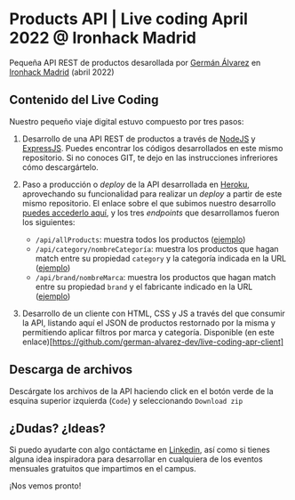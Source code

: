 # Products API | Live coding April 2022 @ Ironhack Madrid

Pequeña API REST de productos desarollada por [Germán Álvarez](https://www.linkedin.com/in/german-alvarez-dev/) en [Ironhack Madrid](https://www.ironhack.com/es/desarrollo-web/madrid) (abril 2022)

## Contenido del Live Coding

Nuestro pequeño viaje digital estuvo compuesto por tres pasos:

1. Desarrollo de una API REST de productos a través de [NodeJS](https://nodejs.org/es/) y [ExpressJS](https://expressjs.com/es/). Puedes encontrar los códigos desarrollados en este mismo repositorio. Si no conoces GIT, te dejo en las instrucciones infreriores cómo descargártelo.

2. Paso a producción o _deploy_ de la API desarrollada en [Heroku](https://heroku.com), aprovechando su funcionalidad para realizar un _deploy_ a partir de este mismo repositorio. El enlace sobre el que subimos nuestro desarrollo [puedes accederlo aquí](https://live-coding-apr.herokuapp.com/), y los tres _endpoints_ que desarrollamos fueron los siguientes:
    - `/api/allProducts`: muestra todos los productos ([ejemplo](https://live-coding-apr.herokuapp.com/api/allProducts))
    - `/api/category/nombreCategoría`: muestra los productos que hagan match entre su propiedad `category` y la categoría indicada en la URL ([ejemplo](https://live-coding-apr.herokuapp.com/api/category/furniture))
    - `/api/brand/nombreMarca`: muestra los productos que hagan match entre su propiedad `brand` y el fabricante  indicado en la URL ([ejemplo](https://live-coding-apr.herokuapp.com/api/brand/Apple))

3. Desarrollo de un cliente con HTML, CSS y JS a través del que consumir la API, listando aquí el JSON de productos restornado por la misma y permitiendo aplicar filtros por marca y categoría. Disponible (en este enlace)[https://github.com/german-alvarez-dev/live-coding-apr-client]

## Descarga de archivos

Descárgate los archivos de la API haciendo click en el botón verde de la esquina superior izquierda (`Code`) y seleccionando `Download zip`

## ¿Dudas? ¿Ideas? 

Si puedo ayudarte con algo contáctame en [Linkedin](https://www.linkedin.com/in/german-alvarez-dev/), así como si tienes alguna idea inspiradora para desarrollar en cualquiera de los eventos mensuales gratuitos que impartimos en el campus. 

¡Nos vemos pronto!
